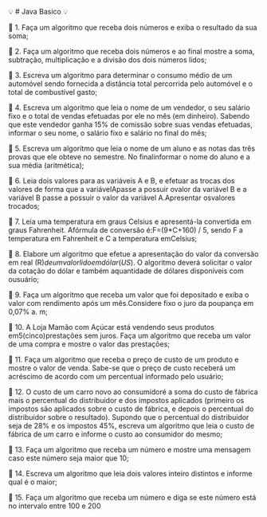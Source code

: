 :bulb: # Java Basico :bulb:

:pushpin: 1. Faça um algoritmo que receba dois números e exiba o resultado da sua soma;

:pushpin: 2. Faça um algoritmo que receba dois números e ao final mostre a soma, subtração, multiplicação e a divisão 
dos dois números lidos;

:pushpin: 3. Escreva um algoritmo para determinar o consumo médio de um automóvel sendo fornecida a distância 
total percorrida pelo automóvel e o total de combustível gasto;

:pushpin: 4. Escreva um algoritmo que leia o nome de um vendedor, o seu salário fixo e o total de vendas efetuadas 
por ele no mês (em dinheiro). Sabendo que este vendedor ganha 15% de comissão sobre suas vendas 
efetuadas, informar o seu nome, o salário fixo e salário no final do mês;

:pushpin: 5. Escreva um algoritmo que leia o nome de um aluno e as notas das três provas que ele obteve no semestre. 
No finalinformar o nome do aluno e a sua média (aritmética);

:pushpin: 6. Leia dois valores para as variáveis A e B, e efetuar as trocas dos valores de forma que a variávelApasse a 
possuir ovalor da variável B e a variável B passe a possuir o valor da variável A.Apresentar osvalores 
trocados; 

:pushpin: 7. Leia uma temperatura em graus Celsius e apresentá-la convertida em graus Fahrenheit. Afórmula de 
conversão é:F=(9*C+160) / 5, sendo F a temperatura em Fahrenheit e C a temperatura emCelsius; 

:pushpin: 8. Elabore um algoritmo que efetue a apresentação do valor da conversão em real (R$) de um valorlido em 
dólar (US$). O algoritmo deverá solicitar o valor da cotação do dólar e também aquantidade de dólares 
disponíveis com ousuário;

:pushpin: 9. Faça um algoritmo que receba um valor que foi depositado e exiba o valor com rendimento após um 
mês.Considere fixo o juro da poupança em 0,07% a. m;

:pushpin: 10. A Loja Mamão com Açúcar está vendendo seus produtos em5(cinco)prestações sem juros. Faça um 
algoritmo que receba um valor de uma compra e mostre o valor das prestações;

:pushpin: 11. Faça um algoritmo que receba o preço de custo de um produto e mostre o valor de venda. Sabe-se que o 
preço de custo receberá um acréscimo de acordo com um percentual informado pelo usuário;

:pushpin: 12. O custo de um carro novo ao consumidoré a soma do custo de fábrica mais o percentual do distribuidor e 
dos impostos aplicados (primeiro os impostos são aplicados sobre o custo de fábrica, e depois o percentual 
do distribuidor sobre o resultado). Supondo que o percentual do distribuidor seja de 28% e os impostos 
45%, escreva um algoritmo que leia o custo de fábrica de um carro e informe o custo ao consumidor do 
mesmo;

:pushpin: 13. Faça um algoritmo que receba um número e mostre uma mensagem caso este número seja maior que 10;

:pushpin: 14. Escreva um algoritmo que leia dois valores inteiro distintos e informe qual é o maior;

:pushpin: 15. Faça um algoritmo que receba um número e diga se este número está no intervalo entre 100 e 200
